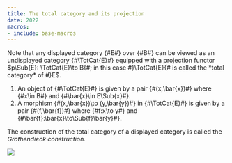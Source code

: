 ```yaml
---
title: The total category and its projection
date: 2022
macros:
- include: base-macros
---
```


Note that any displayed category {#E#} over {#B#} can be viewed as an undisplayed
category {#\TotCat{E}#} equipped with a projection functor $p\Sub{E}: \TotCat{E}\to
B{#; in this case #}\TotCat{E}{# is called the *total category* of #}E$.

1. An object of {#\TotCat{E}#} is given by a pair {#(x,\bar{x})#} where {#x\in B#} and
   {#\bar{x}\in E\Sub{x}#}.
2. A morphism {#(x,\bar{x})\to (y,\bar{y})#} in {#\TotCat{E}#} is given by a pair {#(f,\bar{f})#} where
   {#f:x\to y#} and {#\bar{f}:\bar{x}\to\Sub{f}\bar{y}#}.

The construction of the total category of a displayed category is called the *Grothendieck construction.*

![](frct-001T)
